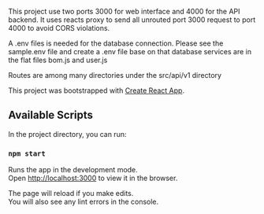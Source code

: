 This project use two ports 3000 for web interface and 4000 for the API backend. It uses reacts proxy to send
all unrouted port 3000 request to port 4000 to avoid CORS violations.

A .env files is needed for the database connection. Please see the sample.env file and create a .env file base on that
database services are in the flat files bom.js and user.js

Routes are among many directories under the src/api/v1 directory


This project was bootstrapped with [Create React App](https://github.com/facebook/create-react-app).

## Available Scripts

In the project directory, you can run:

### `npm start`

Runs the app in the development mode.<br>
Open [http://localhost:3000](http://localhost:3000) to view it in the browser.

The page will reload if you make edits.<br>
You will also see any lint errors in the console.

